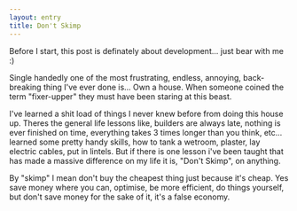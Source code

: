```yaml
---
layout: entry
title: Don't Skimp
---
```


Before I start, this post is definately about development... just bear with me :)

Single handedly one of the most frustrating, endless, annoying, back-breaking thing I've ever done is... Own a house. When someone coined the term "fixer-upper" they must have been staring at this beast.

I've learned a shit load of things I never knew before from doing this house up. Theres the general life lessons like, builders are always late, nothing is ever finished on time, everything takes 3 times longer than you think, etc... learned some pretty handy skills, how to tank a wetroom, plaster, lay electric cables, put in lintels. But if there is one lesson i've been taught that has made a massive difference on my life it is, "Don't Skimp", on anything.

By "skimp" I mean don't buy the cheapest thing just because it's cheap. Yes save money where you can, optimise, be more efficient, do things yourself, but don't save money for the sake of it, it's a false economy.


